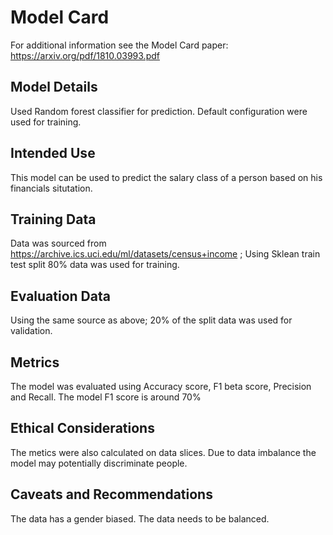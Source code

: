 # Model Card
For additional information see the Model Card paper: https://arxiv.org/pdf/1810.03993.pdf

## Model Details
Used Random forest classifier for prediction. Default configuration were used for training.

## Intended Use
This model can be used to predict the salary class of a person based on his financials situtation.

## Training Data
Data was sourced from https://archive.ics.uci.edu/ml/datasets/census+income ; Using Sklean train test split 80% data was used for training.

## Evaluation Data
Using the same source as above; 20% of the split data was used for validation.

## Metrics
The model was evaluated using Accuracy score, F1 beta score, Precision and Recall. The model F1 score is around 70%

## Ethical Considerations
The metics were also calculated on data slices. Due to data imbalance the model may potentially discriminate people.

## Caveats and Recommendations
The data has a gender biased. The data needs to be balanced.